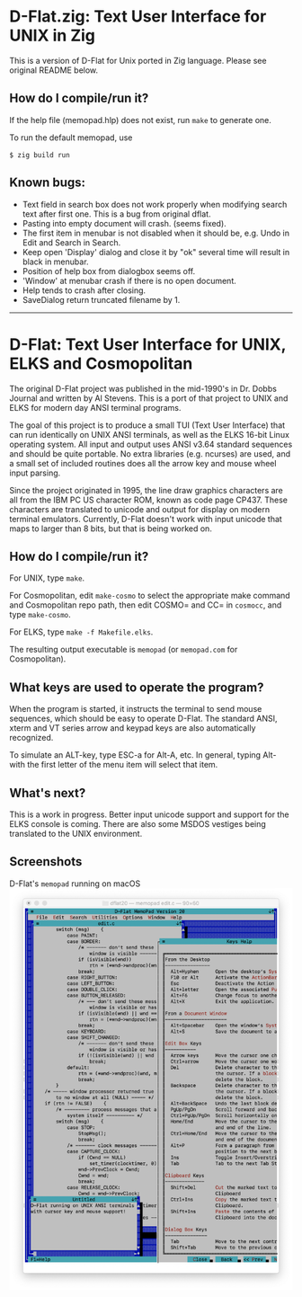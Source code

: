 # D-Flat.zig: Text User Interface for UNIX in Zig

This is a version of D-Flat for Unix ported in Zig language. Please see original README below.

## How do I compile/run it?

If the help file (memopad.hlp) does not exist, run `make` to generate one.

To run the default memopad, use

```
$ zig build run
```

## Known bugs:

- Text field in search box does not work properly when modifying search text after first one. This is a bug from original dflat.
- Pasting into empty document will crash. (seems fixed).
- The first item in menubar is not disabled when it should be, e.g. Undo in Edit and Search in Search.
- Keep open 'Display' dialog and close it by "ok" several time will result in black in menubar.
- Position of help box from dialogbox seems off.
- 'Window' at menubar crash if there is no open document.
- Help tends to crash after closing.
- SaveDialog return truncated filename by 1.
--------

# D-Flat: Text User Interface for UNIX, ELKS and Cosmopolitan

The original D-Flat project was published in the mid-1990's in Dr. Dobbs Journal
and written by Al Stevens. This is a port of that project to UNIX
and ELKS for modern day ANSI terminal programs.

The goal of this project is to produce a small TUI (Text User Interface)
that can run identically on UNIX ANSI terminals, as well as the ELKS 16-bit
Linux operating system.  All input and output uses ANSI v3.64 standard
sequences and should be quite portable. No extra libraries (e.g. ncurses)
are used, and a small set of included routines does all the arrow
key and mouse wheel input parsing.

Since the project originated in 1995, the line draw graphics characters
are all from the IBM PC US character ROM, known as code page CP437. These
characters are translated to unicode and output for display on
modern terminal emulators. Currently, D-Flat doesn't work with input unicode that maps
to larger than 8 bits, but that is being worked on.

## How do I compile/run it?

For UNIX, type `make`.

For Cosmopolitan, edit `make-cosmo` to select the appropriate make command and Cosmopolitan repo path, then edit COSMO= and CC= in `cosmocc`, and type `make-cosmo`.

For ELKS, type `make -f Makefile.elks`.

The resulting output executable is `memopad` (or `memopad.com` for Cosmopolitan).

## What keys are used to operate the program?

When the program is started, it instructs the terminal to send mouse
sequences, which should be easy to operate D-Flat. The standard ANSI, xterm and
VT series arrow and keypad keys are also automatically recognized.

To simulate an ALT-key, type ESC-a for Alt-A, etc. In general, typing
Alt- with the first letter of the menu item will select that item.

## What's next?

This is a work in progress. Better input unicode support and support for the ELKS console
is coming. There are also some MSDOS vestiges being translated to the UNIX environment.

## Screenshots

D-Flat's `memopad` running on macOS
![ss1](https://github.com/ghaerr/dflat/blob/master/Screenshots/D-Flat_Text_User_Interface_on_UNIX.png)
